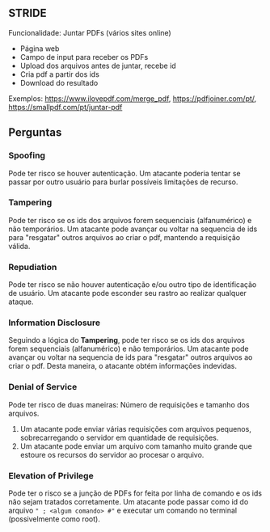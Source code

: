 ## STRIDE

Funcionalidade: Juntar PDFs (vários sites online)

- Página web
- Campo de input para receber os PDFs
- Upload dos arquivos antes de juntar, recebe id
- Cria pdf a partir dos ids
- Download do resultado

Exemplos: https://www.ilovepdf.com/merge_pdf, https://pdfjoiner.com/pt/, https://smallpdf.com/pt/juntar-pdf
## Perguntas

### Spoofing

Pode ter risco se houver autenticação.
Um atacante poderia tentar se passar por outro usuário para burlar possíveis limitações de recurso.

### Tampering

Pode ter risco se os ids dos arquivos forem sequenciais (alfanumérico) e não temporários.
Um atacante pode avançar ou voltar na sequencia de ids para "resgatar" outros arquivos ao criar o pdf, mantendo a requisição válida.

### Repudiation

Pode ter risco se não houver autenticação e/ou outro tipo de identificação de usuário.
Um atacante pode esconder seu rastro ao realizar qualquer ataque.

### Information Disclosure

Seguindo a lógica do **Tampering**, pode ter risco se os ids dos arquivos forem sequenciais (alfanumérico) e não temporários.
Um atacante pode avançar ou voltar na sequencia de ids para "resgatar" outros arquivos ao criar o pdf.
Desta maneira, o atacante obtém informações indevidas.

### Denial of Service

Pode ter risco de duas maneiras: Número de requisições e tamanho dos arquivos.
1. Um atacante pode enviar várias requisições com arquivos pequenos, sobrecarregando o servidor em quantidade de requisições. 
2. Um atacante pode enviar um arquivo com tamanho muito grande que estoure os recursos do servidor ao procesar o arquivo.

### Elevation of Privilege

Pode ter o risco se a junção de PDFs for feita por linha de comando e os ids não sejam tratados corretamente.
Um atacante pode passar como id do arquivo `" ; <algum comando> #"` e executar um comando no terminal (possivelmente como root).